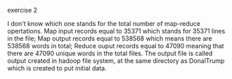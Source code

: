 exercise 2

I don't know which one stands for the total number of map-reduce opertations. 
Map input records equal to 35371 which stands for 35371 lines in the file; 
Map output records equal to 538568 which means there are 538568 words in total;
Reduce ouput records equal to 47090 meaning that there are 47090 unique words in the total files.
The output file is called output created in hadoop file system, at the same directory as DonalTrump which is created to put initial data.


